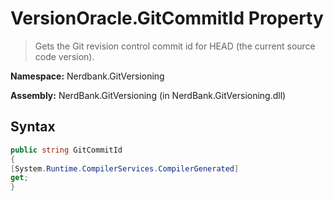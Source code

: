 # VersionOracle.GitCommitId Property
> Gets the Git revision control commit id for HEAD (the current source code version).

**Namespace:** Nerdbank.GitVersioning

**Assembly:** NerdBank.GitVersioning (in NerdBank.GitVersioning.dll)
## Syntax
~~~~csharp
public string GitCommitId
{
[System.Runtime.CompilerServices.CompilerGenerated]
get;
}
~~~~
